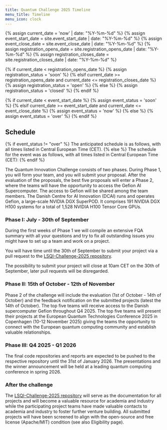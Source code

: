 ```yaml
---
title: Quantum Challenge 2025 Timeline
menu_title: Timeline
menu_icon: clock
---
```


{% assign current_date = 'now' | date: "%Y-%m-%d" %}
{% assign event_start_date = site.event_start_date | date: "%Y-%m-%d" %}
{% assign event_close_date = site.event_close_date | date: "%Y-%m-%d" %}
{% assign registration_opens_date = site.registration_opens_date | date: "%Y-%m-%d" %}
{% assign registration_closes_date = site.registration_closes_date | date: "%Y-%m-%d" %}

{% if current_date < registration_opens_date %}
    {% assign registration_status = 'soon' %}
{% elsif current_date >= registration_opens_date and current_date <= registration_closes_date %}
    {% assign registration_status = 'open' %}
{% else %}
    {% assign registration_status = 'closed' %}
{% endif %}

{% if current_date < event_start_date %}
    {% assign event_status = 'soon' %}
{% elsif current_date >= event_start_date and current_date <= event_close_date %}
    {% assign event_status = 'now' %}
{% else %}
    {% assign event_status = 'over' %}
{% endif %}


## Schedule
{% if event_status != "over" %}
The anticipated schedule is as follows, with all times listed in Central European Time (CET).
{% else %}
The schedule for the event was as follows, with all times listed in Central European Time (CET):
{% endif %}


The Quantum Innovation Challenge consists of two phases. During Phase 1, you will form your team, and you will submit your proposal. After the evaluation of the proposals, the best five proposals will enter a Phase 2, where the teams will have the opportunity to access the Gefion AI Supercomputer. The access to Gefion will be shared among the team members. The Danish Centre for AI Innovation (DCAI) runs and operates Gefion, a large-scale NVIDIA DGX SuperPOD. It comprises 191 NVIDIA DGX H100 systems for a total of 1,528 NVIDIA H100 Tensor Core GPUs.

### Phase I: July - 30th of September

During the first weeks of Phase 1 we will compile an extensive FQA summary with all your questions and try to fix all outstanding issues you might have to set up a team and work on a project. 

You will have time until the 30th of September to submit your project via a pull request to the <a href="https://github.com/Quantum-Innovation-Challenge/LSQI-Challenge-2025">LSQI-Challenge-2025 repository</a>.

The possibility to submit your project will close at 10am CET on the 30th of September, later pull requests will be disregarded.


### Phase II: 15th of October - 12th of November

Phase 2 of the challenge will include the evaluation (1st of October - 14th of October) and the feedback notification on the submitted projects (latest the 14th of October).
The top five teams will receive access to the Danish supercomputer Gefion throughout Q4 2025.
The top five teams will present their projects at the European Quantum Technologies Conference 2025 in Copenhagen (10-12 November 2025) giving the teams the opportunity to connect with the European quantum computing community and establish valuable relationships.


### Phase III: Q4 2025 - Q1 2026

The final code repositories and reports are expected to be pushed to the respective repository until the 31st of January 2026.
The presentations and the winner announcement will be held at a leading quantum computing conference in spring 2026.


### After the challenge

The <a href="https://github.com/Quantum-Innovation-Challenge/LSQI-Challenge-2025">LSQI-Challenge-2025 repository</a> will serve as the documentation for all projects and will become a valuable resource for academia and industry while the participating project teams have made valuable contacts to academia and industry to foster further venture building.
All submitted projects will have been screened to align with the open-source and free license (Apache/MIT) condition (see also Eligibility page).
